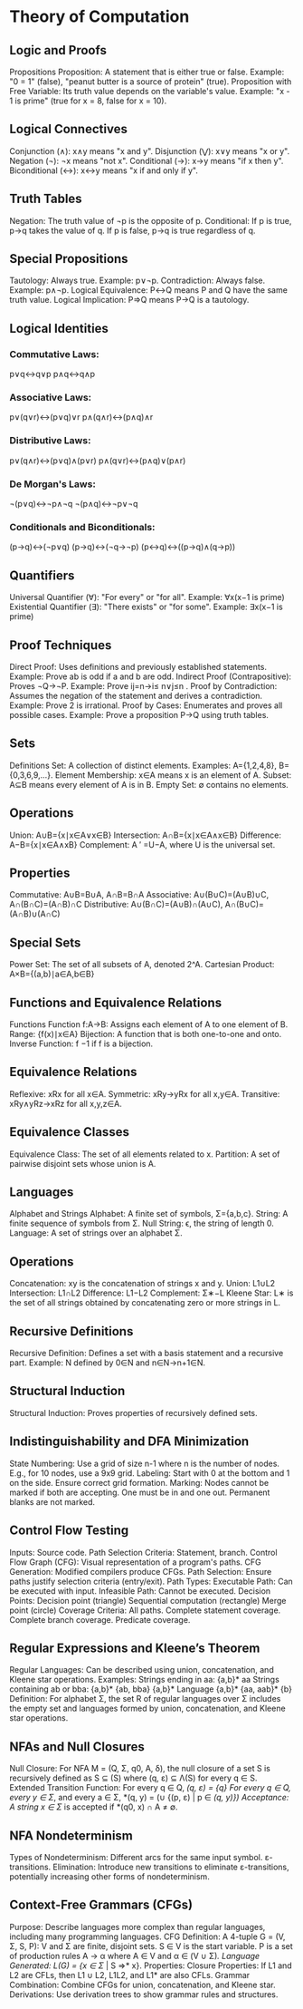 # Theory of Computation

## Logic and Proofs
Propositions
Proposition: A statement that is either true or false.
Example: "0 = 1" (false), "peanut butter is a source of protein" (true).
Proposition with Free Variable: Its truth value depends on the variable's value.
Example: "x - 1 is prime" (true for x = 8, false for x = 10).

## Logical Connectives
Conjunction (∧): x∧y means "x and y".
Disjunction (⋁): x∨y means "x or y".
Negation (¬): ¬x means "not x".
Conditional (→): x→y means "if x then y".
Biconditional (↔): x↔y means "x if and only if y".

## Truth Tables
Negation: The truth value of ¬p is the opposite of p.
Conditional: If p is true, p→q takes the value of q. If p is false, p→q is true regardless of q.

## Special Propositions
Tautology: Always true. Example: p∨¬p.
Contradiction: Always false. Example: p∧¬p.
Logical Equivalence: P↔Q means P and Q have the same truth value.
Logical Implication: P⇒Q means P→Q is a tautology.

## Logical Identities
### Commutative Laws:
p∨q↔q∨p
p∧q↔q∧p
### Associative Laws:
p∨(q∨r)↔(p∨q)∨r
p∧(q∧r)↔(p∧q)∧r
### Distributive Laws:
p∨(q∧r)↔(p∨q)∧(p∨r)
p∧(q∨r)↔(p∧q)∨(p∧r)
### De Morgan's Laws:
¬(p∨q)↔¬p∧¬q
¬(p∧q)↔¬p∨¬q
### Conditionals and Biconditionals:
(p→q)↔(¬p∨q)
(p→q)↔(¬q→¬p)
(p↔q)↔((p→q)∧(q→p))

## Quantifiers
Universal Quantifier (∀): "For every" or "for all".
Example: ∀x(x−1 is prime)
Existential Quantifier (∃): "There exists" or "for some".
Example: ∃x(x−1 is prime)

## Proof Techniques
Direct Proof: Uses definitions and previously established statements.
Example: Prove ab is odd if a and b are odd.
Indirect Proof (Contrapositive): Proves ¬Q→¬P.
Example: Prove ij=n→i≤ n∨j≤n .
Proof by Contradiction: Assumes the negation of the statement and derives a contradiction.
Example: Prove 2 is irrational.
Proof by Cases: Enumerates and proves all possible cases.
Example: Prove a proposition P→Q using truth tables.

## Sets
Definitions
Set: A collection of distinct elements.
Examples: A={1,2,4,8}, B={0,3,6,9,…}.
Element Membership: x∈A means x is an element of A.
Subset: A⊆B means every element of A is in B.
Empty Set: ∅ contains no elements.

## Operations
Union: A∪B={x∣x∈A∨x∈B}
Intersection: A∩B={x∣x∈A∧x∈B}
Difference: A−B={x∣x∈A∧xB}
Complement: A ′ =U−A, where U is the universal set.

## Properties
Commutative: A∪B=B∪A, A∩B=B∩A
Associative: A∪(B∪C)=(A∪B)∪C, A∩(B∩C)=(A∩B)∩C
Distributive: A∪(B∩C)=(A∪B)∩(A∪C), A∩(B∪C)=(A∩B)∪(A∩C)

## Special Sets
Power Set: The set of all subsets of A, denoted 2^A.
Cartesian Product: A×B={(a,b)∣a∈A,b∈B}

## Functions and Equivalence Relations
Functions
Function f:A→B: Assigns each element of A to one element of B.
Range: {f(x)∣x∈A}
Bijection: A function that is both one-to-one and onto.
Inverse Function: f −1 if f is a bijection.

## Equivalence Relations
Reflexive: xRx for all x∈A.
Symmetric: xRy→yRx for all x,y∈A.
Transitive: xRy∧yRz→xRz for all x,y,z∈A.

## Equivalence Classes
Equivalence Class: The set of all elements related to x.
Partition: A set of pairwise disjoint sets whose union is A.

## Languages
Alphabet and Strings
Alphabet: A finite set of symbols, Σ={a,b,c}.
String: A finite sequence of symbols from Σ.
Null String: ϵ, the string of length 0.
Language: A set of strings over an alphabet Σ.

## Operations
Concatenation: xy is the concatenation of strings x and y.
Union: L1∪L2
Intersection: L1∩L2
Difference: L1−L2
Complement: Σ∗−L
Kleene Star: L∗ is the set of all strings obtained by concatenating zero or more strings in L.

## Recursive Definitions
Recursive Definition: Defines a set with a basis statement and a recursive part.
Example: N defined by 0∈N and n∈N→n+1∈N.

## Structural Induction
Structural Induction: Proves properties of recursively defined sets.

## Indistinguishability and DFA Minimization
State Numbering: Use a grid of size n-1 where n is the number of nodes. E.g., for 10 nodes, use a 9x9 grid.
Labeling: Start with 0 at the bottom and 1 on the side. Ensure correct grid formation.
Marking: Nodes cannot be marked if both are accepting. One must be in and one out. Permanent blanks are not marked.

## Control Flow Testing
Inputs: Source code.
Path Selection Criteria: Statement, branch.
Control Flow Graph (CFG): Visual representation of a program's paths.
CFG Generation: Modified compilers produce CFGs.
Path Selection: Ensure paths justify selection criteria (entry/exit).
Path Types:
Executable Path: Can be executed with input.
Infeasible Path: Cannot be executed.
Decision Points:
Decision point (triangle)
Sequential computation (rectangle)
Merge point (circle)
Coverage Criteria:
All paths.
Complete statement coverage.
Complete branch coverage.
Predicate coverage.

## Regular Expressions and Kleene’s Theorem
Regular Languages: Can be described using union, concatenation, and Kleene star operations.
Examples:
Strings ending in aa: {a,b}* aa
Strings containing ab or bba: {a,b}* {ab, bba} {a,b}*
Language {a,b}* {aa, aab}* {b}
Definition:
For alphabet Σ, the set R of regular languages over Σ includes the empty set and languages formed by union, concatenation, and Kleene star operations.

## NFAs and Null Closures
Null Closure:
For NFA M = (Q, Σ, q0, A, δ), the null closure of a set S is recursively defined as S ⊆ (S) where (q, ε) ⊆ Λ(S) for every q ∈ S.
Extended Transition Function:
For every q ∈ Q, *(q, ε) = {q}
For every q ∈ Q, every y ∈ Σ*, and every a ∈ Σ, *(q, y) = (∪ {(p, ε) | p ∈ *(q, y)})
Acceptance: A string x ∈ Σ* is accepted if *(q0, x) ∩ A ≠ ∅.

## NFA Nondeterminism
Types of Nondeterminism:
Different arcs for the same input symbol.
ε-transitions.
Elimination:
Introduce new transitions to eliminate ε-transitions, potentially increasing other forms of nondeterminism.

## Context-Free Grammars (CFGs)
Purpose: Describe languages more complex than regular languages, including many programming languages.
CFG Definition: A 4-tuple G = (V, Σ, S, P):
V and Σ are finite, disjoint sets.
S ∈ V is the start variable.
P is a set of production rules A → α where A ∈ V and α ∈ (V ∪ Σ)*.
Language Generated: L(G) = {x ∈ Σ* | S ⇒* x}.
Properties:
Closure Properties: If L1 and L2 are CFLs, then L1 ∪ L2, L1L2, and L1* are also CFLs.
Grammar Combination: Combine CFGs for union, concatenation, and Kleene star.
Derivations: Use derivation trees to show grammar rules and structures.
